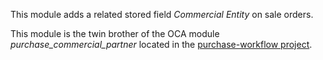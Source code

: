 This module adds a related stored field *Commercial Entity* on sale
orders.

This module is the twin brother of the OCA module
*purchase_commercial_partner* located in the [purchase-workflow
project](https://github.com/OCA/purchase-workflow/).
